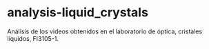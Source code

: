 # analysis-liquid_crystals
Análisis de los videos obtenidos en el laboratorio de óptica, cristales líquidos, FI3105-1.
